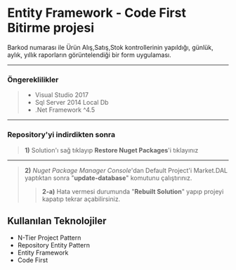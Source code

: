 Entity Framework - Code First Bitirme projesi
=========================
Barkod numarası ile Ürün Alış,Satış,Stok kontrollerinin yapıldığı, günlük, aylık, yıllık raporların görüntelendiği bir form uygulaması.

----------
### Öngereklilikler

> - Visual Studio 2017
> - Sql Server 2014 Local Db
> - .Net Framework ^4.5
 ----------

### Repository'yi indirdikten sonra

> **1)** Solution'ı sağ tıklayıp **Restore Nuget Packages**'i tıklayınız
----------

> **2)** *Nuget Package Manager Console*'dan Default Project'i Market.DAL yaptıktan sonra "**update-database**" komutunu çalıştırınız.
> > **2-a)** Hata vermesi durumunda "**Rebuilt Solution**" yapıp projeyi kapatıp tekrar açabilirsiniz.
## Kullanılan Teknolojiler ##

 - N-Tier Project Pattern
 - Repository Entity Pattern
 - Entity Framework 
 - Code First

> 
